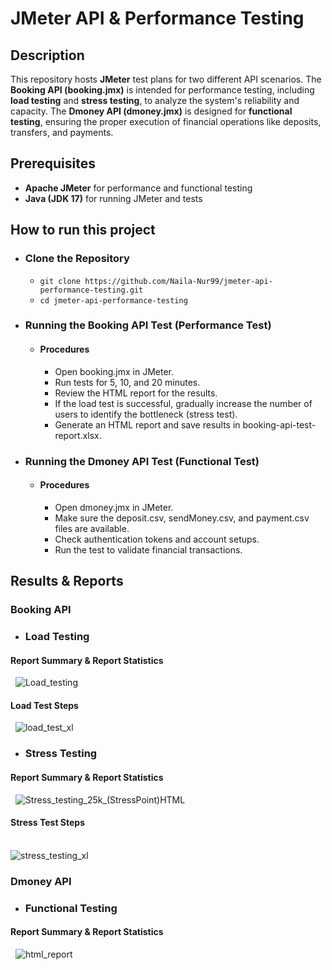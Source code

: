 # JMeter API & Performance Testing 
## Description
This repository hosts **JMeter** test plans for two different API scenarios. The **Booking API (booking.jmx)** is intended for performance testing, including **load testing** and **stress testing**, to analyze the system's reliability and capacity. The **Dmoney API (dmoney.jmx)** is designed for **functional testing**, ensuring the proper execution of financial operations like deposits, transfers, and payments.

## Prerequisites
- **Apache JMeter** for performance and functional testing
- **Java (JDK 17)** for running JMeter and tests
   
## How to run this project
- ### Clone the Repository
     - ```git clone https://github.com/Naila-Nur99/jmeter-api-performance-testing.git ```
     - ```cd jmeter-api-performance-testing ```
 
- ### Running the Booking API Test (Performance Test)
   - #### Procedures
      - Open booking.jmx in JMeter.
      - Run tests for 5, 10, and 20 minutes.
      - Review the HTML report for the results.
      - If the load test is successful, gradually increase the number of users to identify the bottleneck (stress test).
      - Generate an HTML report and save results in booking-api-test-report.xlsx.
        
- ### Running the Dmoney API Test (Functional Test)
   - #### Procedures
      - Open dmoney.jmx in JMeter.
      - Make sure the deposit.csv, sendMoney.csv, and payment.csv files are available.
      - Check authentication tokens and account setups.
      - Run the test to validate financial transactions.
## Results & Reports
### Booking API
 - ### Load Testing
#### Report Summary & Report Statistics 
&nbsp; 
![Load_testing](https://github.com/user-attachments/assets/241f05ef-b3f7-4de4-b7e3-dc81e0cdf904)


#### Load Test Steps
&nbsp; 
![load_test_xl](https://github.com/user-attachments/assets/e1363259-491f-4117-b35a-12e8df14ee0a)

 - ### Stress Testing
#### Report Summary & Report Statistics 
&nbsp; 
![Stress_testing_25k_(StressPoint)HTML](https://github.com/user-attachments/assets/7060ce13-6084-43d2-bea9-0460c9a34920)

#### Stress Test Steps
&nbsp;  
![stress_testing_xl](https://github.com/user-attachments/assets/a8340ebc-2da7-4b57-a268-10c00043a85f)

### Dmoney API
 - ### Functional Testing 
#### Report Summary & Report Statistics 
&nbsp; 
![html_report](https://github.com/user-attachments/assets/54555eec-3521-4565-b65d-dbd652220637)







 
  
     




